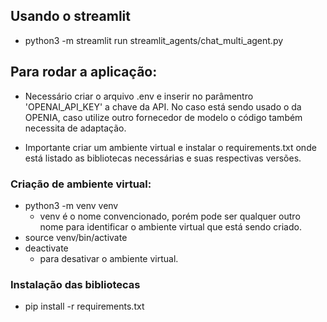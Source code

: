 ## Usando o streamlit

- python3 -m streamlit run streamlit_agents/chat_multi_agent.py 


## Para rodar a aplicação:

- Necessário criar o arquivo .env e inserir no parâmentro 'OPENAI_API_KEY' a chave da API. No caso está sendo usado o da OPENIA, caso utilize outro fornecedor de modelo o código também necessita de adaptação.
  
- Importante criar um ambiente virtual e instalar o requirements.txt onde está listado as bibliotecas necessárias e suas respectivas versões.

### Criação de ambiente virtual:

- python3 -m venv venv
    - venv é o nome convencionado, porém pode ser qualquer outro nome para identificar o ambiente virtual que está sendo criado.
- source venv/bin/activate
- deactivate
  - para desativar o ambiente virtual.

### Instalação das bibliotecas

- pip install -r requirements.txt
